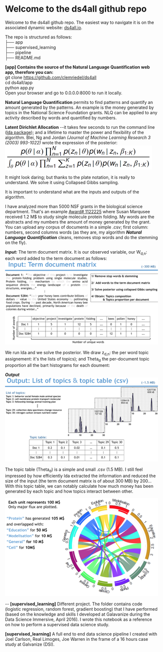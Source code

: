 # Welcome to the ds4all github repo 

Welcome to the ds4all github repo. The easiest way to navigate it is on the associated dynamic website: [ds4all.io](http://54.234.234.146/).<br>

The repo is structured as follows: <br>
  ├── app <br>
  ├── supervised_learning <br>
  ├── pipeline <br>
  ├── README.md

**[app] Contains the source of the Natural Language Quantification web app, therefore you can:** <br>
git clone https://github.com/clemriedel/ds4all <br>
cd ds4all/app <br>
python app.py <br>
Open your browser and go to 0.0.0.0:8000 to run it locally.



**Natural Language Quantification** permits to find patterns and quantify an amount generated by the patterns. An example is the money generated by topics in the National Science Foundation grants. NLQ can be applied to any activity described by words and quantified by numbers.

**Latent Dirichlet Allocation** --it takes few seconds to run the command line ([lda package](https://pypi.python.org/pypi/lda)); and a lifetime to master the power and flexibility of the algorithm. Blei, Ng and Jordan *(Journal of Machine Learning Research 3 (2003) 993-1022)* wrote the expression of the posterior: <br>
![lda](app/static/posterior_LDA.png)

It might look daring; but thanks to the plate notation, it is really 
to understand. We solve it using Collapsed Gibbs sampling. 

It is important to understand what are the inputs and outputs of the algorithm.

I have analyzed more than 5000 NSF grants in the biological science department. That's an example [Award# 1122225](http://www.nsf.gov/awardsearch/showAward?AWD_ID=1122225&HistoricalAwards=false) where Susan Marqusee received 1.2 M$ to study single molecule protein folding. My words are the abstracts and my numbers the amount of money generated by the grant. You can upload any corpus of documents in a simple .csv; first column: numbers, second columns words (as they are, my algorithm ***Natural Language Quantification*** cleans, removes stop words and do the stemming on the fly).

***Input:*** The term document matrix. It is our observed variable, our W<sub>d,n</sub>: each word added to the term document as follows:
![lda](app/static/input.png)

We run lda and we solve the posterior. We draw z<sub>d,n</sub>: the per word topic assignement: it's the lists of topics); and Theta<sub>d</sub> the per-document topic proportion all the bart histograms for each doument:

***Output***
![lda](app/static/output.png)

The topic table (Theta<sub>d</sub>) is a simple and small .csv (1.5 MB). I still feel impressed by how efficiently lda extracted the information and reduced the size  of the input (the term document matrix is of about 300 MB) by 200... With this topic table, we can notably calculate how much money has been generated by each topic and how topics interact between other.


![lda](app/static/circular_plot_nsf_bio.png)


--
**[supervised_learning]** Different project. The folder contains code (logistic regression, random forest, gradient boosting) that I have performed (based on the knowledge and skills I developed at Galavanize during the Data Science Immersive, April 2016). I wrote this notebook as a reference on how to perform a supervised data science study. 

**[supervised_learning]** A full end to end data science pipeline I created with Joel Carlson, Real Limoges, Joe Warren in the frame of a 16 hours case study at Galvanize (DSI).

